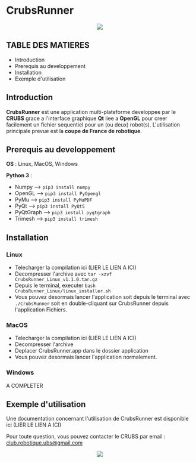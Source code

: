 # CrubsRunner

[comment]: <> (Le lien de l'image a ete depose dans issue -> new issue -> drop dans la zone de texte puis copier coller)

<p align="center">
<img src="https://user-images.githubusercontent.com/77966063/185448317-e2e98e91-3b35-4278-b4d7-26357242792e.png">
</p>

## TABLE DES MATIERES

* Introduction
* Prerequis au developpement
* Installation
* Exemple d'utilisation

## Introduction

**CrubsRunner** est une application multi-plateforme developpee par le **CRUBS** 
grace a l'interface graphique **Qt** liee a **OpenGL** pour creer facilement un fichier sequentiel
pour un (ou deux) robot(s).
L'utilisation principale prevue est la **coupe de France de robotique**.

## Prerequis au developpement

**OS** : Linux, MacOS, Windows

**Python 3** :

* Numpy --> `pip3 install numpy`
* OpenGL --> `pip3 install PyOpengl`
* PyMu --> `pip3 install PyMuPDF`
* PyQt --> `pip3 install PyQt5`
* PyQtGraph --> `pip3 install pyqtgraph`
* Trimesh --> `pip3 install trimesh`

## Installation

### Linux
* Telecharger la compilation ici (LIER LE LIEN A ICI)
* Decompresser l'archive avec `tar -xzvf CrubsRunner_Linux_v1.1.0.tar.gz`
* Depuis le terminal, executer `bash CrubsRunner_Linux/linux_installer.sh`
* Vous pouvez desormais lancer l'application soit depuis le terminal avec `./CrubsRunner` 
soit en double-cliquant sur CrubsRunner depuis l'application Fichiers.

### MacOS
* Telecharger la compilation ici (LIER LE LIEN A ICI)
* Decompresser l'archive
* Deplacer CrubsRunner.app dans le dossier application
* Vous pouvez desormais lancer l'application normalement.

### Windows

A COMPLETER

## Exemple d'utilisation

Une documentation concernant l'utilisation de CrubsRunner est disponible ici (LIER LE LIEN A ICI)

Pour toute question, vous pouvez contacter le CRUBS par email : [club.robotique.ubs@gmail.com]()

<p align="center">
<img src="https://user-images.githubusercontent.com/77966063/185453250-659324dc-f10a-42a1-8c63-552ee739ef6b.jpg">
</p>